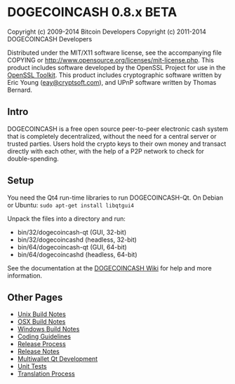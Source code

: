 DOGECOINCASH 0.8.x BETA
====================

Copyright (c) 2009-2014 Bitcoin Developers
Copyright (c) 2011-2014 DOGECOINCASH Developers

Distributed under the MIT/X11 software license, see the accompanying
file COPYING or http://www.opensource.org/licenses/mit-license.php.
This product includes software developed by the OpenSSL Project for use in the [OpenSSL Toolkit](http://www.openssl.org/). This product includes
cryptographic software written by Eric Young ([eay@cryptsoft.com](mailto:eay@cryptsoft.com)), and UPnP software written by Thomas Bernard.


Intro
---------------------
DOGECOINCASH is a free open source peer-to-peer electronic cash system that is
completely decentralized, without the need for a central server or trusted
parties.  Users hold the crypto keys to their own money and transact directly
with each other, with the help of a P2P network to check for double-spending.


Setup
---------------------
You need the Qt4 run-time libraries to run DOGECOINCASH-Qt. On Debian or Ubuntu:
	`sudo apt-get install libqtgui4`

Unpack the files into a directory and run:

- bin/32/dogecoincash-qt (GUI, 32-bit)
- bin/32/dogecoincashd (headless, 32-bit)
- bin/64/dogecoincash-qt (GUI, 64-bit)
- bin/64/dogecoincashd (headless, 64-bit)

See the documentation at the [DOGECOINCASH Wiki](http://dogecoincash.info)
for help and more information.


Other Pages
---------------------
- [Unix Build Notes](build-unix.md)
- [OSX Build Notes](build-osx.md)
- [Windows Build Notes](build-msw.md)
- [Coding Guidelines](coding.md)
- [Release Process](release-process.md)
- [Release Notes](release-notes.md)
- [Multiwallet Qt Development](multiwallet-qt.md)
- [Unit Tests](unit-tests.md)
- [Translation Process](translation_process.md)
